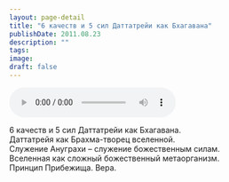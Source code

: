 ```yaml
---
layout: page-detail
title: "6 качеств и 5 сил Даттатрейи как Бхагавана"
publishDate: 2011.08.23
description: ""
tags:
image:
draft: false
---
```


<audio title="2011.08.23 - 6 качеств и 5 сил Даттатрейи как Бхагавана.mp3" src="/upload/iblock/036/0364bc720e9b01f87986f61c00f2aed1.mp3" controls=""></audio>

 6 качеств и 5 сил Даттатрейи как Бхагавана.  
 Даттатрейя как Брахма-творец вселенной.  
 Служение Ануграхи – служение божественным силам.  
 Вселенная как сложный божественный метаорганизм.  
 Принцип Прибежища. Вера.  

  
